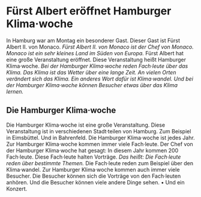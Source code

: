 # Fürst Albert eröffnet Hamburger Klima·woche

In Hamburg war am Montag ein besonderer Gast. Dieser Gast ist Fürst Albert II. von Monaco. 
*Fürst Albert II. von Monaco ist der Chef von Monaco.* 
*Monaco ist ein sehr kleines Land im Süden von Europa.* Fürst Albert hat eine große Veranstaltung eröffnet. Diese Veranstaltung heißt Hamburger Klima·woche. 
*Bei der Hamburger Klima·woche reden Fach·leute über das Klima.* 
*Das Klima ist das Wetter über eine lange Zeit.* 
*An vielen Orten verändert sich das Klima.* 
*Ein anderes Wort dafür ist Klima·wandel.* 
*Und bei der Hamburger Klima·woche können Besucher etwas über das Klima lernen.* 

## Die Hamburger Klima·woche
Die Hamburger Klima·woche ist eine große Veranstaltung. Diese Veranstaltung ist in verschiedenen Stadt·teilen von Hamburg. Zum Beispiel in Eimsbüttel. Und in Bahrenfeld. Die Hamburger Klima·woche ist jedes Jahr. Zur Hamburger Klima·woche kommen immer viele Fach·leute. Der Chef von der Hamburger Klima·woche hat gesagt: In diesem Jahr kommen 200 Fach·leute. Diese Fach·leute halten Vorträge. *Das heißt:* 
*Die Fach·leute reden über bestimmte Themen.* Die Fach·leute reden zum Beispiel über den Klima·wandel. 
Zur Hamburger Klima·woche kommen auch immer viele Besucher. Die Besucher können sich die Vorträge von den Fach·leuten anhören. Und die Besucher können viele andere Dinge sehen. • Und ein Konzert. 
